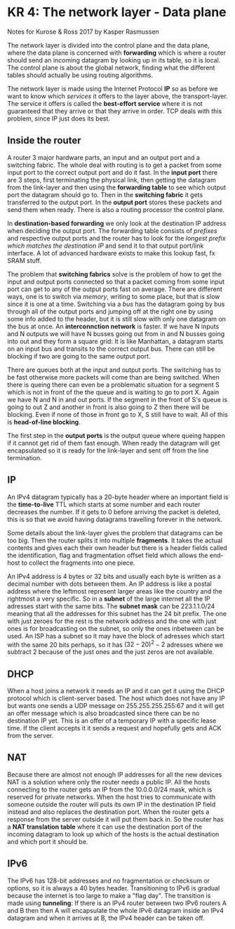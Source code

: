 # KR 4: The network layer -  Data plane
Notes for Kurose & Ross 2017 by Kasper Rasmussen

The network layer is divided into the control plane and the data plane, where the data plane is concerned with **forwarding** which is where a router should send an incoming datagram by looking up in its table, so it is local. The control plane is about the global network, finding what the different tables should actually be using routing algorithms.

The network layer is made using the Internet Protocol **IP** so as before we want to know which *services* it offers to the layer above, the transport-layer. The service it offers is called the **best-effort service** where it is not guaranteed that they arrive or that they arrive in order. TCP deals with this problem, since IP just does its best.

## Inside the router

A router 3 major hardware parts, an input and an output port and a switching fabric. The whole deal with routing is to get a packet from some input port to the correct output port and do it fast. In the **input port** there are 3 steps, first terminating the physical link, then getting the datagram from the link-layer and then using the **forwarding table** to see which output port the datagram should go to. Then in the **switching fabric** it gets transferred to the output port. In the **output port** stores these packets and send them when ready. There is also a routing processor the control plane.

In **destination-based forwarding** we only look at the destination IP address when deciding the output port. The forwarding table consists of *prefixes* and respective output ports and the router has to look for the *longest prefix which matches the destination IP* and send it to that output port/link interface. A lot of advanced hardware exists to make this lookup fast, fx SRAM stuff.

The problem that **switching fabrics** solve is the problem of how to get the input and output ports connected so that a packet coming from some input port can get to any of the output ports fast on average. There are different ways, one is to switch via *memory*, writing to some place, but that is slow since it is one at a time. Switching via a *bus* has the datagram going by bus through all of the output ports and jumping off at the right one by using some info added to the header, but it is still slow with only one datagram on the bus at once. An **interconnction network** is faster. If we have N inputs and N outputs we will have N busses going out from in and N busses going into out and they form a square grid: It is like Manhattan, a datagram starts on an input bus and transits to the correct output bus. There can still be blocking if two are going to the same output port.

There are queues both at the input and output ports. The switching has to be fast otherwise more packets will come than are being switched. When there is queing there can even be a problematic situation for a segment S which is not in front of the the queue and is waiting to go to port X. Again we have N and N in and out ports. If the segment in the front of S's queue is going to out Z and another in front is also going to Z then there will be blocking. Even if none of those in front go to X, S still have to wait. All of this is **head-of-line blocking**.

The first step in the **output ports** is the output queue where queing happen if it cannot get rid of them fast enough. When ready the datagram will get encapsulated so it is ready for the link-layer and sent off from the line termination.

## IP

An IPv4 datagram typically has a 20-byte header where an important field is the **time-to-live** TTL which starts at some number and each router decreases the number. If it gets to 0 before arriving the packet is deleted, this is so that we avoid having datagrams travelling forever in the network.

Some details about the link-layer gives the problem that datagrams can be too big. Then the router splits it into multiple **fragments**. It takes the actual contents and gives each their own header but there is a header fields called the identification, flag and fragmentation offset field which allows the end-host to collect the fragments into one piece.

An IPv4 address is 4 bytes or 32 bits and usually each byte is written as a decimal number with dots between them. An IP address is like a postal address where the leftmost represent larger areas like the country and the rightmost a very specific. So in a **subnet** of the large internet all the IP adresses start with the same bits. The **subnet mask** can be 223.1.1.0/24 meaning that all the addresses for this subnet has the 24 bit prefix. The one with just zeroes for the rest is the network address and the one with just ones is for broadcasting on the subnet, so only the ones inbetween can be used. An ISP has a subnet so it may have the block of adresses which start with the same 20 bits perhaps, so it has $(32-20)^2 - 2$ adresses where we subtract 2 because of the just ones and the just zeros are not available.

## DHCP

When a host joins a network it needs an IP and it can get it using the DHCP protocol which is client-server based. The host which does not have any IP but wants one sends a UDP message on 255.255.255.255:67 and it will get an offer message which is also broadcasted since there can be no destination IP yet. This is an offer of a temporary IP with a specific lease time. If the client accepts it it sends a request and hopefully gets and ACK from the server.

## NAT
Because there are almost not enough IP addresses for all the new devices NAT is a solution where only the router needs a public IP. All the hosts connecting to the router gets an IP from the 10.0.0.0/24 mask, which is reserved for private networks. When the host tries to communicate with someone outside the router will puts its own IP in the destination IP field instead and also replaces the destination port. When the router gets a response from the server outside it will put them back in. So the router has a **NAT translation table** where it can use the destination port of the incoming datagram to look up which of the hosts is the actual destination and which port it should be.

## IPv6
The IPv6 has 128-bit addresses and no fragmentation or checksum or options, so it is always a 40 bytes header. Transitioning to IPv6 is gradual because the internet is too large to make a "flag day". The transition is made using **tunneling**: If there is an IPv4 router between two IPv6 routers A and B then then A will encapsulate the whole IPv6 datagram inside an IPv4 datagram and when it arrives at B, the IPv4 header can be taken off.